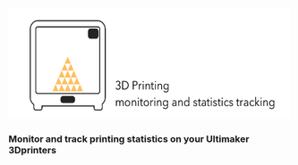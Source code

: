 <img height = "200" src = "https://github.com/JoeManto/UltimakerPrinterMonitor/blob/master/res/3dpringingimage.png"/>

### Monitor and track printing statistics on your Ultimaker 3Dprinters
